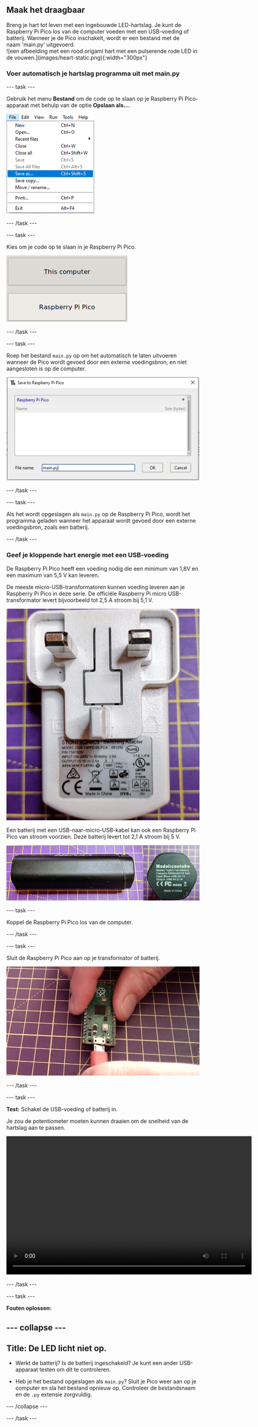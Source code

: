 ## Maak het draagbaar

<div style="display: flex; flex-wrap: wrap">
<div style="flex-basis: 200px; flex-grow: 1; margin-right: 15px;">
Breng je hart tot leven met een ingebouwde LED-hartslag. Je kunt de Raspberry Pi Pico los van de computer voeden met een USB-voeding of batterij. Wanneer je de Pico inschakelt, wordt er een bestand met de naam 'main.py' uitgevoerd. 
</div>
<div>
![een afbeelding met een rood origami hart met een pulserende rode LED in de vouwen.](images/heart-static.png){:width="300px"}
</div>
</div>

### Voer automatisch je hartslag programma uit met main.py

--- task ---

Gebruik het menu **Bestand** om de code op te slaan op je Raspberry Pi Pico-apparaat met behulp van de optie **Opslaan als...**.

![Het bestandsmenu in Thonny wordt weergegeven, met de optie Opslaan als gemarkeerd.](images/file_menu.png)

--- /task ---

--- task ---

Kies om je code op te slaan in je Raspberry Pi Pico.

![Optie om op te slaan op de computer of op de weergegeven Pico.](images/save_to_pico.png)

--- /task ---

--- task ---

Roep het bestand `main.py` op om het automatisch te laten uitvoeren wanneer de Pico wordt gevoed door een externe voedingsbron, en niet aangesloten is op de computer.

![De menuoptie Opslaan, met main.py gekozen als bestandsnaam.](images/main.png)

--- /task ---

--- task ---

Als het wordt opgeslagen als `main.py` op de Raspberry Pi Pico, wordt het programma geladen wanneer het apparaat wordt gevoed door een externe voedingsbron, zoals een batterij.

--- /task ---

### Geef je kloppende hart energie met een USB-voeding

De Raspberry Pi Pico heeft een voeding nodig die een minimum van 1,8V en een maximum van 5,5 V kan leveren.

De meeste micro-USB-transformatoren kunnen voeding leveren aan je Raspberry Pi Pico in deze serie. De officiële Raspberry Pi micro USB-transformator levert bijvoorbeeld tot 2,5 A stroom bij 5,1 V.

![Officiële Raspberry Pi-voeding vanaf de pin-zijde.](images/transformer.png)

Een batterij met een USB-naar-micro-USB-kabel kan ook een Raspberry Pi Pico van stroom voorzien. Deze batterij levert tot 2,1 A stroom bij 5 V.

![Een generieke batterij van de zijkant en de technische specificaties.](images/battery_pack.png)

--- task ---

Koppel de Raspberry Pi Pico los van de computer.

--- /task ---

--- task ---

Sluit de Raspberry Pi Pico aan op je transformator of batterij.

![Een micro-USB die wordt aangesloten op de Raspberry Pi Pico.](images/connect-micro-usb.gif)

--- /task ---

--- task ---

**Test:** Schakel de USB-voeding of batterij in.

Je zou de potentiometer moeten kunnen draaien om de snelheid van de hartslag aan te passen.

<video width="640" height="360" controls>
<source src="images/beating-heart.mp4" type="video/mp4">
Je browser ondersteunt geen WebM-video, probeer Firefox of Chrome
</video>

--- /task ---

--- task ---

**Fouten oplossen:**

--- collapse ---
---
Title: De LED licht niet op.
---

+ Werkt de batterij? Is de batterij ingeschakeld? Je kunt een ander USB-apparaat testen om dit te controleren.

+ Heb je het bestand opgeslagen als `main.py`? Sluit je Pico weer aan op je computer en sla het bestand opnieuw op. Controleer de bestandsnaam en de `.py` extensie zorgvuldig.

--- /collapse ---

--- /task ---



